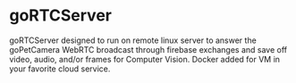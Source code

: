 # goRTCServer

goRTCServer designed to run on remote linux server to answer the goPetCamera WebRTC broadcast through firebase exchanges and save off video, audio, and/or frames for Computer Vision. Docker added for VM in your favorite cloud service.

